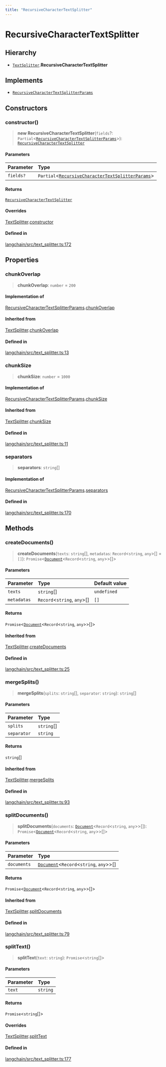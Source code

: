 ```yaml
---
title: "RecursiveCharacterTextSplitter"
---
```


# RecursiveCharacterTextSplitter

## Hierarchy

- [`TextSplitter`](TextSplitter.md).**RecursiveCharacterTextSplitter**

## Implements

- [`RecursiveCharacterTextSplitterParams`](../interfaces/RecursiveCharacterTextSplitterParams.md)

## Constructors

### constructor()

> **new RecursiveCharacterTextSplitter**(`fields`?: `Partial`<[`RecursiveCharacterTextSplitterParams`](../interfaces/RecursiveCharacterTextSplitterParams.md)\>): [`RecursiveCharacterTextSplitter`](RecursiveCharacterTextSplitter.md)

#### Parameters

| Parameter | Type                                                                                                         |
| :-------- | :----------------------------------------------------------------------------------------------------------- |
| `fields?` | `Partial`<[`RecursiveCharacterTextSplitterParams`](../interfaces/RecursiveCharacterTextSplitterParams.md)\> |

#### Returns

[`RecursiveCharacterTextSplitter`](RecursiveCharacterTextSplitter.md)

#### Overrides

[TextSplitter](TextSplitter.md).[constructor](TextSplitter.md#constructor)

#### Defined in

[langchain/src/text_splitter.ts:172](https://github.com/hwchase17/langchainjs/blob/ddf2996/langchain/src/text_splitter.ts#L172)

## Properties

### chunkOverlap

> **chunkOverlap**: `number` = `200`

#### Implementation of

[RecursiveCharacterTextSplitterParams](../interfaces/RecursiveCharacterTextSplitterParams.md).[chunkOverlap](../interfaces/RecursiveCharacterTextSplitterParams.md#chunkoverlap)

#### Inherited from

[TextSplitter](TextSplitter.md).[chunkOverlap](TextSplitter.md#chunkoverlap)

#### Defined in

[langchain/src/text_splitter.ts:13](https://github.com/hwchase17/langchainjs/blob/ddf2996/langchain/src/text_splitter.ts#L13)

### chunkSize

> **chunkSize**: `number` = `1000`

#### Implementation of

[RecursiveCharacterTextSplitterParams](../interfaces/RecursiveCharacterTextSplitterParams.md).[chunkSize](../interfaces/RecursiveCharacterTextSplitterParams.md#chunksize)

#### Inherited from

[TextSplitter](TextSplitter.md).[chunkSize](TextSplitter.md#chunksize)

#### Defined in

[langchain/src/text_splitter.ts:11](https://github.com/hwchase17/langchainjs/blob/ddf2996/langchain/src/text_splitter.ts#L11)

### separators

> **separators**: `string`[]

#### Implementation of

[RecursiveCharacterTextSplitterParams](../interfaces/RecursiveCharacterTextSplitterParams.md).[separators](../interfaces/RecursiveCharacterTextSplitterParams.md#separators)

#### Defined in

[langchain/src/text_splitter.ts:170](https://github.com/hwchase17/langchainjs/blob/ddf2996/langchain/src/text_splitter.ts#L170)

## Methods

### createDocuments()

> **createDocuments**(`texts`: `string`[], `metadatas`: `Record`<`string`, `any`\>[] = `[]`): `Promise`<[`Document`](../../document/classes/Document.md)<`Record`<`string`, `any`\>\>[]\>

#### Parameters

| Parameter   | Type                          | Default value |
| :---------- | :---------------------------- | :------------ |
| `texts`     | `string`[]                    | `undefined`   |
| `metadatas` | `Record`<`string`, `any`\>[] | `[]`          |

#### Returns

`Promise`<[`Document`](../../document/classes/Document.md)<`Record`<`string`, `any`\>\>[]\>

#### Inherited from

[TextSplitter](TextSplitter.md).[createDocuments](TextSplitter.md#createdocuments)

#### Defined in

[langchain/src/text_splitter.ts:25](https://github.com/hwchase17/langchainjs/blob/ddf2996/langchain/src/text_splitter.ts#L25)

### mergeSplits()

> **mergeSplits**(`splits`: `string`[], `separator`: `string`): `string`[]

#### Parameters

| Parameter   | Type       |
| :---------- | :--------- |
| `splits`    | `string`[] |
| `separator` | `string`   |

#### Returns

`string`[]

#### Inherited from

[TextSplitter](TextSplitter.md).[mergeSplits](TextSplitter.md#mergesplits)

#### Defined in

[langchain/src/text_splitter.ts:93](https://github.com/hwchase17/langchainjs/blob/ddf2996/langchain/src/text_splitter.ts#L93)

### splitDocuments()

> **splitDocuments**(`documents`: [`Document`](../../document/classes/Document.md)<`Record`<`string`, `any`\>\>[]): `Promise`<[`Document`](../../document/classes/Document.md)<`Record`<`string`, `any`\>\>[]\>

#### Parameters

| Parameter   | Type                                                                              |
| :---------- | :-------------------------------------------------------------------------------- |
| `documents` | [`Document`](../../document/classes/Document.md)<`Record`<`string`, `any`\>\>[] |

#### Returns

`Promise`<[`Document`](../../document/classes/Document.md)<`Record`<`string`, `any`\>\>[]\>

#### Inherited from

[TextSplitter](TextSplitter.md).[splitDocuments](TextSplitter.md#splitdocuments)

#### Defined in

[langchain/src/text_splitter.ts:79](https://github.com/hwchase17/langchainjs/blob/ddf2996/langchain/src/text_splitter.ts#L79)

### splitText()

> **splitText**(`text`: `string`): `Promise`<`string`[]\>

#### Parameters

| Parameter | Type     |
| :-------- | :------- |
| `text`    | `string` |

#### Returns

`Promise`<`string`[]\>

#### Overrides

[TextSplitter](TextSplitter.md).[splitText](TextSplitter.md#splittext)

#### Defined in

[langchain/src/text_splitter.ts:177](https://github.com/hwchase17/langchainjs/blob/ddf2996/langchain/src/text_splitter.ts#L177)
